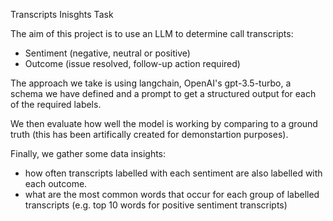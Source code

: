 Transcripts Inisghts Task

The aim of this project is to use an LLM to determine call transcripts:
- Sentiment (negative, neutral or positive)
- Outcome (issue resolved, follow-up action required)

The approach we take is using langchain, OpenAI's gpt-3.5-turbo, a schema we have defined and a prompt to get a structured output for each of the required labels.

We then evaluate how well the model is working by comparing to a ground truth (this has been artifically created for demonstartion purposes).

Finally, we gather some data insights:
- how often transcripts labelled with each sentiment are also labelled with each outcome.
- what are the most common words that occur for each group of labelled transcripts (e.g. top 10 words for positive sentiment transcripts)
